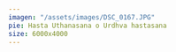 ```yaml
---
imagen: "/assets/images/DSC_0167.JPG"
pie: Hasta Uthanasana o Urdhva hastasana
size: 6000x4000
---
```

